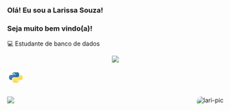 ### Olá! Eu sou a Larissa Souza!
### Seja muito bem vindo(a)! 

💻 Estudante de banco de dados

<div align="center">
  <a href="https://github.com/larissasouz">
  <img height="180em" src="https://github-readme-stats.vercel.app/api?username=larissasouz&show_icons=true&theme=dracula&include_all_commits=true&count_private=true"/>
</div>
<div style="display: inline_block"><br>
  <img align="center" alt="lari-Python" height="30" width="40" src="https://raw.githubusercontent.com/devicons/devicon/master/icons/python/python-original.svg">
</div>

##

<div> 
  <a href="https://www.linkedin.com/in/larissatsouza/" target="_blank"><img src="https://img.shields.io/badge/-LinkedIn-%230077B5?style=for-the-badge&logo=linkedin&logoColor=white" target="_blank"></a> 
 <img align="right" alt="lari-pic" height="150" style="border-radius:10px;" src="https://cdn.discordapp.com/attachments/799446572718227457/1010275382412451991/lari.gif">
</div>

